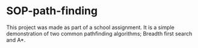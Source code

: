 # SOP-path-finding

This project was made as part of a school assignment. It is a simple demonstration of two common pathfinding algorithms; Breadth first search and A*.
